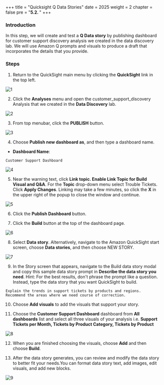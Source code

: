 +++
title = "Quicksight Q Data Stories"
date = 2025
weight = 2
chapter = false
pre = "<b>5.2. </b>"
+++

### Introduction
In this step, we will create and test a **Q Data story** by publishing dashboard for customer support discovery analysis we created in the data discovery lab. We will use Amazon Q prompts and visuals to produce a draft that incorporates the details that you provide.

### Steps

1. Return to the QuickSight main menu by clicking the **QuickSight** link in the top left. 

![1](../../images/5/5.2/1.png)

2. Click the **Analyses** menu and open the customer_support_discovery Analysis that we created in the **Data Discovery** lab.

![2](../../images/5/5.2/2.png)

3. From top menubar, click the **PUBLISH** button. 

![3](../../images/5/5.2/3.png)

4. Choose **Publish new dashboard as**, and then type a dashboard name.

* **Dashboard Name**:

`Customer Support Dashboard`

![4](../../images/5/5.2/4.png)

5. Near the warning text, click **Link topic. Enable Link Topic for Build Visual and Q&A**. For the **Topic** drop-down menu select Trouble Tickets. Click **Apply Changes**. Linking may take a few minutes, so click the **X** in the upper right of the popup to close the window and continue. 

![5](../../images/5/5.2/5.png)

6. Click the **Publish Dashboard** button.

7. Click the **Build** button at the top of the dashboard page. 

![6](../../images/5/5.2/6.png)

8. Select **Data story**. Alternatively, navigate to the Amazon QuickSight start screen, choose **Data stories**, and then choose NEW STORY. 

![7](../../images/5/5.2/7.png)

9. In the Story screen that appears, navigate to the Build data story modal and copy this sample data story prompt in **Describe the data story you need**. Hint: For the best results, don't phrase the prompt like a question. Instead, type the data story that you want QuickSight to build.

`Explain the trends in support tickets by products and regions. Recommend the areas where we need course of correction.`

10. Choose **Add visuals** to add the visuals that support your story.

11. Choose the **Customer Support Dashboard** dashboard from **All dashboards** list and select all three visuals of your analysis i.e. **Support Tickets per Month, Tickets by Product Category, Tickets by Product** 

![8](../../images/5/5.2/8.png)

12. When you are finished choosing the visuals, choose **Add** and then choose **Build**.

13. After the data story generates, you can review and modify the data story to better fit your needs.You can format data story text, add images, edit visuals, and add new blocks. 

![9](../../images/5/5.2/9.png)